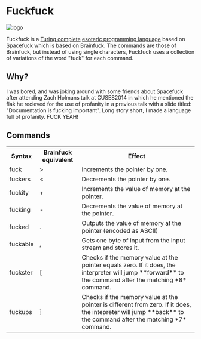 Fuckfuck
=========

![logo](https://raw.github.com/jsimnz/fuckfuck/master/doc/rage-meme.jpg)

Fuckfuck is a [Turing complete](http://en.wikipedia.org/wiki/Turing_completeness) [esoteric programming language](http://en.wikipedia.org/wiki/Esoteric_programming_language) based on Spacefuck which is based on Brainfuck.
The commands are those of Brainfuck, but instead of using single characters, Fuckfuck uses a collection of variations of the word "fuck" for each command. 

Why?
----

I was bored, and was joking around with some friends about Spacefuck after attending Zach Holmans talk at CUSES2014 in which he mentioned the flak he recieved for the use of profanity in a previous talk with a slide titled: "Documentation is fucking important". Long story short, I made a language full of profanity. FUCK YEAH!

Commands
--------

<table>
	<tr>
		<th>Syntax</th>
		<th>Brainfuck equivalent</th>
		<th>Effect</th>
	</tr>
	<tr>
		<td>fuck</td>
		<td>></td>
		<td>Increments the pointer by one.</td>
	</tr>
	<tr>
		<td>fuckers</td>
		<td><</td>
		<td>Decrements the pointer by one.</td>
	</tr>
	<tr>
		<td>fuckity</td>
		<td>+</td>
		<td>Increments the value of memory at the pointer.</td>
	</tr>
	<tr>
		<td>fucking</td>
		<td>-</td>
		<td>Decrements the value of memory at the pointer.</td>
	</tr>
	<tr>
		<td>fucked</td>
		<td>.</td>
		<td>Outputs the value of memory at the pointer (encoded as ASCII)</td>
	</tr>
	<tr>
		<td>fuckable</td>
		<td>,</td>
		<td>Gets one byte of input from the input stream and stores it.</td>
	</tr>
	<tr>
		<td>fuckster</td>
		<td>[</td>
		<td>Checks if the memory value at the pointer equals zero. If it does, the interpreter will jump **forward** to the command after the matching *8* command.</td>
	</tr>
	<tr>
		<td>fuckups</td>
		<td>]</td>
		<td>Checks if the memory value at the pointer is different from zero. If it does, the intepreter will jump **back** to the command after the matching *7* command.</td>
	</tr>
</td>
